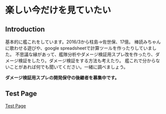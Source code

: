 # 楽しい今だけを見ていたい

## Introduction

基本的に艦これをしています。2016/3から柱島->佐世保、17億。
棒読みちゃんに歌わせる遊びや、google spreadsheetで計算ツールを作ったりしていました。
不思議な縁があって、艦隊分析やダメージ検証用スプレ改を作ったり、ダメージ検証をしたり。ダメージ検証をする方法も考えたり。
艦これで分からないことがあれば何でも聞いてください。一緒に調べましょう。

**ダメージ検証用スプレの開発保守の後継者を募集中です。**

## Test Page

[Test Page](./articles/test-page.html)
